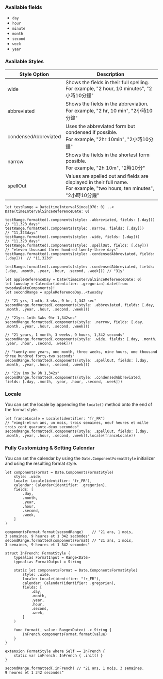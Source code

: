 ---
---
### Available fields

- `day`
- `hour`
- `minute`
- `month`
- `second`
- `week`
- `year`

### Available Styles

| Style Option         | Description                                                                                                                 |
| -------------------- | --------------------------------------------------------------------------------------------------------------------------- |
| wide                 | Shows the fields in their full spelling.<br>For example, "2 hour, 10 minutes", "2小時10分鐘"                                  |
| abbreviated          | Shows the fields in the abbreviation. <br>For example, "2 hr, 10 min", "2小時10分鐘"                                          |
| condensedAbbreviated | Uses the abbreviated form but condensed if possible. <br> For example, "2hr 10min", "2小時10分鐘"                             |
| narrow               | Shows the fields in the shortest form possible. <br>For example, "2h 10m", "2時10分"                                         |
| spellOut             | Values are spelled out and fields are displayed in their full name.<br>For example, "two hours, ten minutes", "2小時10分鐘"  |

<pre class="splash"><code><span class="keyword">let</span> testRange = <span class="type">Date</span>(timeIntervalSince1970: <span class="number">0</span>) ..&lt; <span class="type">Date</span>(timeIntervalSinceReferenceDate: <span class="number">0</span>)

testRange.<span class="call">formatted</span>(.<span class="call">components</span>(style: .<span class="dotAccess">abbreviated</span>, fields: [.<span class="dotAccess">day</span>]))           <span class="comment">// "11,323 days"</span>
testRange.<span class="call">formatted</span>(.<span class="call">components</span>(style: .<span class="dotAccess">narrow</span>, fields: [.<span class="dotAccess">day</span>]))                <span class="comment">// "11,323days"</span>
testRange.<span class="call">formatted</span>(.<span class="call">components</span>(style: .<span class="dotAccess">wide</span>, fields: [.<span class="dotAccess">day</span>]))                  <span class="comment">// "11,323 days"</span>
testRange.<span class="call">formatted</span>(.<span class="call">components</span>(style: .<span class="dotAccess">spellOut</span>, fields: [.<span class="dotAccess">day</span>]))              <span class="comment">// "eleven thousand three hundred twenty-three days"</span>
testRange.<span class="call">formatted</span>(.<span class="call">components</span>(style: .<span class="dotAccess">condensedAbbreviated</span>, fields: [.<span class="dotAccess">day</span>]))  <span class="comment">// "11,323d"</span>

testRange.<span class="call">formatted</span>(.<span class="call">components</span>(style: .<span class="dotAccess">condensedAbbreviated</span>, fields: [.<span class="dotAccess">day</span>, .<span class="dotAccess">month</span>, .<span class="dotAccess">year</span>, .<span class="dotAccess">hour</span>, .<span class="dotAccess">second</span>, .<span class="dotAccess">week</span>])) <span class="comment">// "31y"</span>

<span class="keyword">let</span> appleReferenceDay = <span class="type">Date</span>(timeIntervalSinceReferenceDate: <span class="number">0</span>)
<span class="keyword">let</span> twosday = <span class="type">Calendar</span>(identifier: .<span class="dotAccess">gregorian</span>).<span class="call">date</span>(from: twosdayDateComponents)!
<span class="keyword">let</span> secondRange = appleReferenceDay..&lt;twosday

<span class="comment">// "21 yrs, 1 mth, 3 wks, 9 hr, 1,342 sec"</span>
secondRange.<span class="call">formatted</span>(.<span class="call">components</span>(style: .<span class="dotAccess">abbreviated</span>, fields: [.<span class="dotAccess">day</span>, .<span class="dotAccess">month</span>, .<span class="dotAccess">year</span>, .<span class="dotAccess">hour</span>, .<span class="dotAccess">second</span>, .<span class="dotAccess">week</span>]))

<span class="comment">// "21yrs 1mth 3wks 9hr 1,342sec"</span>
secondRange.<span class="call">formatted</span>(.<span class="call">components</span>(style: .<span class="dotAccess">narrow</span>, fields: [.<span class="dotAccess">day</span>, .<span class="dotAccess">month</span>, .<span class="dotAccess">year</span>, .<span class="dotAccess">hour</span>, .<span class="dotAccess">second</span>, .<span class="dotAccess">week</span>]))

<span class="comment">// "21 years, 1 month, 3 weeks, 9 hours, 1,342 seconds"</span>
secondRange.<span class="call">formatted</span>(.<span class="call">components</span>(style: .<span class="dotAccess">wide</span>, fields: [.<span class="dotAccess">day</span>, .<span class="dotAccess">month</span>, .<span class="dotAccess">year</span>, .<span class="dotAccess">hour</span>, .<span class="dotAccess">second</span>, .<span class="dotAccess">week</span>]))

<span class="comment">// "twenty-one years, one month, three weeks, nine hours, one thousand three hundred forty-two seconds"</span>
secondRange.<span class="call">formatted</span>(.<span class="call">components</span>(style: .<span class="dotAccess">spellOut</span>, fields: [.<span class="dotAccess">day</span>, .<span class="dotAccess">month</span>, .<span class="dotAccess">year</span>, .<span class="dotAccess">hour</span>, .<span class="dotAccess">second</span>, .<span class="dotAccess">week</span>]))

<span class="comment">// "21y 1mo 3w 9h 1,342s"</span>
secondRange.<span class="call">formatted</span>(.<span class="call">components</span>(style: .<span class="dotAccess">condensedAbbreviated</span>, fields: [.<span class="dotAccess">day</span>, .<span class="dotAccess">month</span>, .<span class="dotAccess">year</span>, .<span class="dotAccess">hour</span>, .<span class="dotAccess">second</span>, .<span class="dotAccess">week</span>]))</code></pre>

### Locale

You can set the locale by appending the `locale()` method onto the end of the format style.

<pre class="splash"><code><span class="keyword">let</span> franceLocale = <span class="type">Locale</span>(identifier: <span class="string">"fr_FR"</span>)
<span class="comment">// "vingt-et-un ans, un mois, trois semaines, neuf heures et mille trois cent quarante-deux secondes"</span>
secondRange.<span class="call">formatted</span>(.<span class="call">components</span>(style: .<span class="dotAccess">spellOut</span>, fields: [.<span class="dotAccess">day</span>, .<span class="dotAccess">month</span>, .<span class="dotAccess">year</span>, .<span class="dotAccess">hour</span>, .<span class="dotAccess">second</span>, .<span class="dotAccess">week</span>]).<span class="call">locale</span>(franceLocale))</code></pre>

### Fully Customizing & Setting Calendar

You can set the calendar by using the `Date.ComponentFormatStyle` initializer and using the resulting format style.

<pre class="splash"><code><span class="keyword">let</span> componentsFormat = <span class="type">Date</span>.<span class="type">ComponentsFormatStyle</span>(
    style: .<span class="dotAccess">wide</span>,
    locale: <span class="type">Locale</span>(identifier: <span class="string">"fr_FR"</span>),
    calendar: <span class="type">Calendar</span>(identifier: .<span class="dotAccess">gregorian</span>),
    fields: [
        .<span class="dotAccess">day</span>,
        .<span class="dotAccess">month</span>,
        .<span class="dotAccess">year</span>,
        .<span class="dotAccess">hour</span>,
        .<span class="dotAccess">second</span>,
        .<span class="dotAccess">week</span>,
    ]
)

componentsFormat.<span class="call">format</span>(secondRange)    <span class="comment">// "21 ans, 1 mois, 3 semaines, 9 heures et 1 342 secondes"</span>
secondRange.<span class="call">formatted</span>(componentsFormat) <span class="comment">// "21 ans, 1 mois, 3 semaines, 9 heures et 1 342 secondes"</span>

<span class="keyword">struct</span> InFrench: <span class="type">FormatStyle</span> {
    <span class="keyword">typealias</span> FormatInput = <span class="type">Range</span>&lt;<span class="type">Date</span>&gt;
    <span class="keyword">typealias</span> FormatOutput = <span class="type">String</span>

    <span class="keyword">static let</span> componentsFormat = <span class="type">Date</span>.<span class="type">ComponentsFormatStyle</span>(
        style: .<span class="dotAccess">wide</span>,
        locale: <span class="type">Locale</span>(identifier: <span class="string">"fr_FR"</span>),
        calendar: <span class="type">Calendar</span>(identifier: .<span class="dotAccess">gregorian</span>),
        fields: [
            .<span class="dotAccess">day</span>,
            .<span class="dotAccess">month</span>,
            .<span class="dotAccess">year</span>,
            .<span class="dotAccess">hour</span>,
            .<span class="dotAccess">second</span>,
            .<span class="dotAccess">week</span>,
        ]
    )

    <span class="keyword">func</span> format(<span class="keyword">_</span> value: <span class="type">Range</span>&lt;<span class="type">Date</span>&gt;) -&gt; <span class="type">String</span> {
        <span class="type">InFrench</span>.<span class="property">componentsFormat</span>.<span class="call">format</span>(value)
    }
}

<span class="keyword">extension</span> <span class="type">FormatStyle</span> <span class="keyword">where</span> <span class="type">Self</span> == <span class="type">InFrench</span> {
    <span class="keyword">static var</span> inFrench: <span class="type">InFrench</span> { .<span class="keyword">init</span>() }
}

secondRange.<span class="call">formatted</span>(.<span class="dotAccess">inFrench</span>) <span class="comment">// "21 ans, 1 mois, 3 semaines, 9 heures et 1 342 secondes"</span></code></pre>


